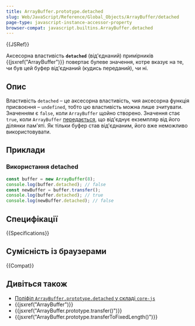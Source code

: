 ```yaml
---
title: ArrayBuffer.prototype.detached
slug: Web/JavaScript/Reference/Global_Objects/ArrayBuffer/detached
page-type: javascript-instance-accessor-property
browser-compat: javascript.builtins.ArrayBuffer.detached
---
```


{{JSRef}}

Аксесорна властивість **`detached`** (від'єднаний) примірників {{jsxref("ArrayBuffer")}} повертає булеве значення, котре вказує на те, чи був цей буфер від'єднаний (кудись переданий), чи ні.

## Опис

Властивість `detached` – це аксесорна властивість, чия аксесорна функція присвоєння – `undefined`, тобто цю властивість можна лише зчитувати. Значенням є `false`, коли `ArrayBuffer` щойно створено. Значення стає `true`, коли `ArrayBuffer` [передається](/uk/docs/Web/JavaScript/Reference/Global_Objects/ArrayBuffer#peredacha-arraybuffer), що від'єднує екземпляр від його ділянки пам'яті. Як тільки буфер став від'єднаним, його вже неможливо використовувати.

## Приклади

### Використання detached

```js
const buffer = new ArrayBuffer(8);
console.log(buffer.detached); // false
const newBuffer = buffer.transfer();
console.log(buffer.detached); // true
console.log(newBuffer.detached); // false
```

## Специфікації

{{Specifications}}

## Сумісність із браузерами

{{Compat}}

## Дивіться також

- [Поліфіл `ArrayBuffer.prototype.detached` у складі `core-js`](https://github.com/zloirock/core-js#arraybufferprototypetransfer-and-friends)
- {{jsxref("ArrayBuffer")}}
- {{jsxref("ArrayBuffer.prototype.transfer()")}}
- {{jsxref("ArrayBuffer.prototype.transferToFixedLength()")}}
